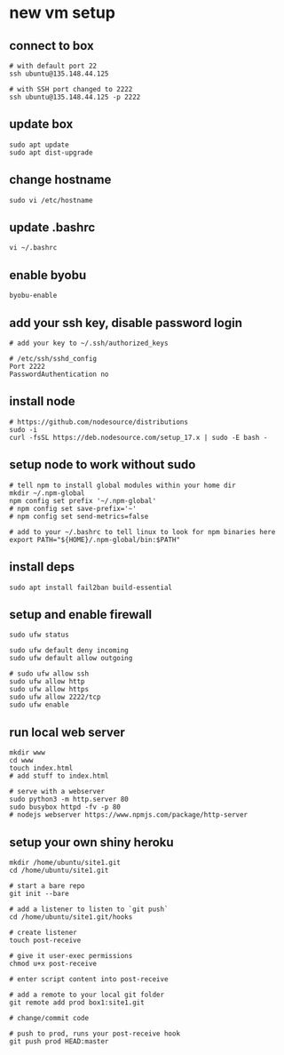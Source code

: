 # new vm setup

## connect to box

```
# with default port 22
ssh ubuntu@135.148.44.125

# with SSH port changed to 2222
ssh ubuntu@135.148.44.125 -p 2222

```

## update box

```
sudo apt update
sudo apt dist-upgrade
```

## change hostname

```
sudo vi /etc/hostname
```

## update .bashrc

```
vi ~/.bashrc
```

## enable byobu

```
byobu-enable
```

## add your ssh key, disable password login

```
# add your key to ~/.ssh/authorized_keys

# /etc/ssh/sshd_config
Port 2222
PasswordAuthentication no
```

## install node

```
# https://github.com/nodesource/distributions
sudo -i
curl -fsSL https://deb.nodesource.com/setup_17.x | sudo -E bash -
```

## setup node to work without sudo

```
# tell npm to install global modules within your home dir
mkdir ~/.npm-global
npm config set prefix '~/.npm-global'
# npm config set save-prefix='~'
# npm config set send-metrics=false

# add to your ~/.bashrc to tell linux to look for npm binaries here
export PATH="${HOME}/.npm-global/bin:$PATH"

```

## install deps

```
sudo apt install fail2ban build-essential
```

## setup and enable firewall

```
sudo ufw status

sudo ufw default deny incoming
sudo ufw default allow outgoing

# sudo ufw allow ssh
sudo ufw allow http
sudo ufw allow https
sudo ufw allow 2222/tcp
sudo ufw enable

```

## run local web server

```
mkdir www
cd www
touch index.html
# add stuff to index.html

# serve with a webserver
sudo python3 -m http.server 80
sudo busybox httpd -fv -p 80
# nodejs webserver https://www.npmjs.com/package/http-server
```

## setup your own shiny heroku

```
mkdir /home/ubuntu/site1.git
cd /home/ubuntu/site1.git

# start a bare repo
git init --bare

# add a listener to listen to `git push`
cd /home/ubuntu/site1.git/hooks

# create listener
touch post-receive

# give it user-exec permissions
chmod u+x post-receive

# enter script content into post-receive

# add a remote to your local git folder
git remote add prod box1:site1.git

# change/commit code

# push to prod, runs your post-receive hook
git push prod HEAD:master
```
